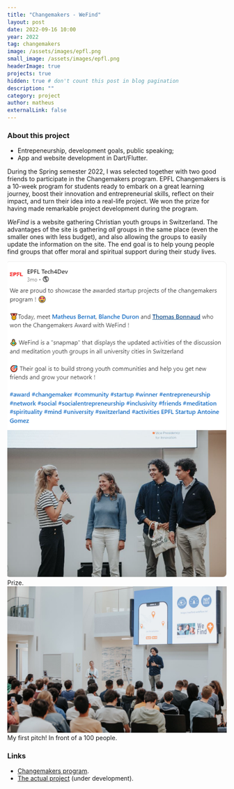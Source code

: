 ```yaml
---
title: "Changemakers - WeFind"
layout: post
date: 2022-09-16 10:00
year: 2022
tag: changemakers
image: /assets/images/epfl.png
small_image: /assets/images/epfl.png
headerImage: true
projects: true
hidden: true # don't count this post in blog pagination
description: ""
category: project
author: matheus
externalLink: false
---
```


### About this project
- Entrepeneurship, development goals, public speaking;
- App and website development in Dart/Flutter.

During the Spring semester 2022, I was selected together with two good friends to participate in the Changemakers program. EPFL Changemakers is a 10-week program for students ready to embark on a great learning journey, boost their innovation and entrepreneurial skills, reflect on their impact, and turn their idea into a real-life project. We won the prize for having made remarkable project development during the program.

*WeFind* is a website gathering Christian youth groups in Switzerland. The advantages of the site is gathering _all_ groups in the same place (even the smaller ones with less budget), and also allowing the groups to easily update the information on the site. The end goal is to help young people find groups that offer moral and spiritual support during their study lives.

<img class="image" src="/assets/images/changemakers-post.PNG" alt="Alt Text">
<figcaption class="caption">Prize.</figcaption>

<img class="image" src="/assets/images/changemakers-matheus.jpeg" alt="Alt Text">
<figcaption class="caption">My first pitch! In front of a 100 people.</figcaption>

### Links
* [Changemakers program](https://www.epfl.ch/innovation/startup/epfl-changemakers/meet-the-spring-2022-changemakers/).
* [The actual project](https://wefind.church/) (under development).